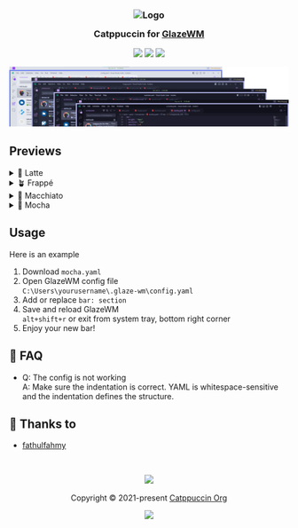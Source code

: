 <h3 align="center">
	<img src="https://raw.githubusercontent.com/catppuccin/catppuccin/main/assets/logos/exports/1544x1544_circle.png" width="100" alt="Logo"/><br/>
	<img src="https://raw.githubusercontent.com/catppuccin/catppuccin/main/assets/misc/transparent.png" height="30" width="0px"/>
	Catppuccin for <a href="https://github.com/lars-berger/GlazeWM">GlazeWM</a>
	<img src="https://raw.githubusercontent.com/catppuccin/catppuccin/main/assets/misc/transparent.png" height="30" width="0px"/>
</h3>

<p align="center">
	<a href="https://github.com/catppuccin/glazewm/stargazers"><img src="https://img.shields.io/github/stars/catppuccin/glazewm?colorA=363a4f&colorB=b7bdf8&style=for-the-badge"></a>
	<a href="https://github.com/catppuccin/glazewm/issues"><img src="https://img.shields.io/github/issues/catppuccin/glazewm?colorA=363a4f&colorB=f5a97f&style=for-the-badge"></a>
	<a href="https://github.com/catppuccin/glazewm/contributors"><img src="https://img.shields.io/github/contributors/catppuccin/glazewm?colorA=363a4f&colorB=a6da95&style=for-the-badge"></a>
</p>

<p align="center">
	<img src="/assets/collections.webp"/>
</p>

## Previews

<details>
<summary>🌻 Latte</summary>
<img src="/assets/lattebar.webp"/>
</details>
<details>
<summary>🪴 Frappé</summary>
<img src="/assets/frappebar.webp"/>
</details>
<details>
<summary>🌺 Macchiato</summary>
<img src="/assets/macchiatobar.webp"/>
</details>
<details>
<summary>🌿 Mocha</summary>
<img src="/assets/mochabar.webp"/>
</details>

## Usage
Here is an example
1. Download `mocha.yaml`
1. Open GlazeWM config file  
`C:\Users\yourusername\.glaze-wm\config.yaml`
1. Add or replace `bar: section`
1. Save and reload GlazeWM  
`alt+shift+r` or exit from system tray, bottom right corner
3. Enjoy your new bar!

<!-- this section is optional -->
## 🙋 FAQ
-	Q: The config is not working  
	A: Make sure the indentation is correct. YAML is whitespace-sensitive and the indentation defines the structure.

## 💝 Thanks to
- [fathulfahmy](https://github.com/fathulfahmy)

&nbsp;

<p align="center">
	<img src="https://raw.githubusercontent.com/catppuccin/catppuccin/main/assets/footers/gray0_ctp_on_line.svg?sanitize=true" />
</p>

<p align="center">
	Copyright &copy; 2021-present <a href="https://github.com/catppuccin" target="_blank">Catppuccin Org</a>
</p>

<p align="center">
	<a href="https://github.com/catppuccin/catppuccin/blob/main/LICENSE"><img src="https://img.shields.io/static/v1.svg?style=for-the-badge&label=License&message=MIT&logoColor=d9e0ee&colorA=363a4f&colorB=b7bdf8"/></a>
</p>
